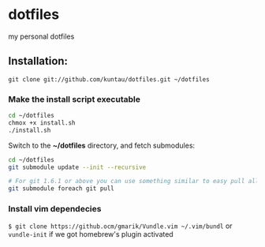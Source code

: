 dotfiles
========

my personal dotfiles

Installation:
-------------

`git clone git://github.com/kuntau/dotfiles.git ~/dotfiles`

### Make the install script executable

```bash
cd ~/dotfiles
chmox +x install.sh
./install.sh
```

Switch to the __~/dotfiles__ directory, and fetch submodules:

```bash
cd ~/dotfiles
git submodule update --init --recursive

# For git 1.6.1 or above you can use something similar to easy pull all submodule:
git submodule foreach git pull
```
### Install vim dependecies

`$ git clone https://github.ocm/gmarik/Vundle.vim ~/.vim/bundl`
or
`vundle-init` if we got homebrew's plugin activated
